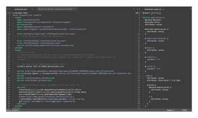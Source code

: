 
![Screen shot](https://raw.githubusercontent.com/mborsare/marvin-the-martian/master/marvin-screenshot.gif)
